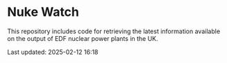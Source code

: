 # Nuke Watch

This repository includes code for retrieving the latest information available on the output of EDF nuclear power plants in the UK.

Last updated: 2025-02-12 16:18